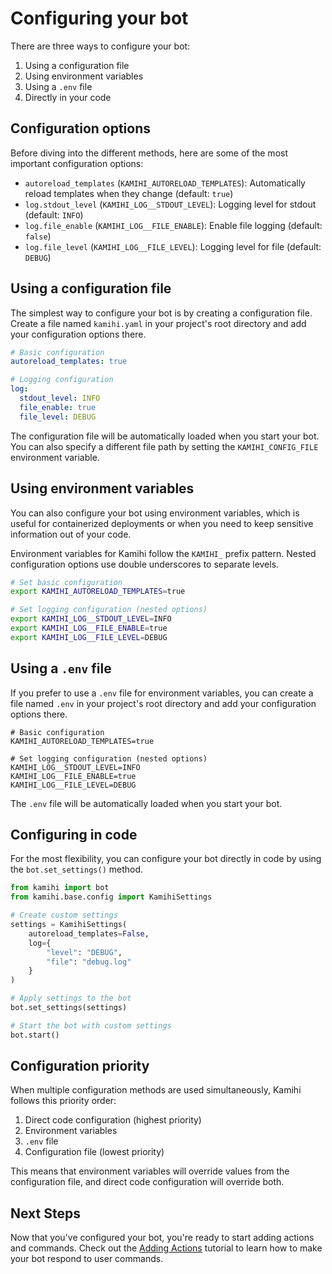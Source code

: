# Configuring your bot

There are three ways to configure your bot:

1. Using a configuration file
2. Using environment variables
3. Using a `.env` file
4. Directly in your code

## Configuration options

Before diving into the different methods, here are some of the most important configuration options:

- `autoreload_templates` (`KAMIHI_AUTORELOAD_TEMPLATES`): Automatically reload templates when they change (default: `true`)
- `log.stdout_level` (`KAMIHI_LOG__STDOUT_LEVEL`): Logging level for stdout (default: `INFO`)
- `log.file_enable` (`KAMIHI_LOG__FILE_ENABLE`): Enable file logging (default: `false`)
- `log.file_level` (`KAMIHI_LOG__FILE_LEVEL`): Logging level for file (default: `DEBUG`)

## Using a configuration file

The simplest way to configure your bot is by creating a configuration file. Create a file named `kamihi.yaml` in your project's root directory and add your configuration options there.

```yaml
# Basic configuration
autoreload_templates: true

# Logging configuration
log:
  stdout_level: INFO
  file_enable: true
  file_level: DEBUG
```

The configuration file will be automatically loaded when you start your bot. You can also specify a different file path by setting the `KAMIHI_CONFIG_FILE` environment variable.

## Using environment variables

You can also configure your bot using environment variables, which is useful for containerized deployments or when you need to keep sensitive information out of your code.

Environment variables for Kamihi follow the `KAMIHI_` prefix pattern. Nested configuration options use double underscores to separate levels.

```bash
# Set basic configuration
export KAMIHI_AUTORELOAD_TEMPLATES=true

# Set logging configuration (nested options)
export KAMIHI_LOG__STDOUT_LEVEL=INFO
export KAMIHI_LOG__FILE_ENABLE=true
export KAMIHI_LOG__FILE_LEVEL=DEBUG
```

## Using a `.env` file

If you prefer to use a `.env` file for environment variables, you can create a file named `.env` in your project's root directory and add your configuration options there.

```dotenv
# Basic configuration
KAMIHI_AUTORELOAD_TEMPLATES=true

# Set logging configuration (nested options)
KAMIHI_LOG__STDOUT_LEVEL=INFO
KAMIHI_LOG__FILE_ENABLE=true
KAMIHI_LOG__FILE_LEVEL=DEBUG
```

The `.env` file will be automatically loaded when you start your bot.

## Configuring in code

For the most flexibility, you can configure your bot directly in code by using the `bot.set_settings()` method.
```python
from kamihi import bot
from kamihi.base.config import KamihiSettings

# Create custom settings
settings = KamihiSettings(
    autoreload_templates=False,
    log={
        "level": "DEBUG",
        "file": "debug.log"
    }
)

# Apply settings to the bot
bot.set_settings(settings)

# Start the bot with custom settings
bot.start()
```

## Configuration priority

When multiple configuration methods are used simultaneously, Kamihi follows this priority order:

1. Direct code configuration (highest priority)
2. Environment variables
3. `.env` file
4. Configuration file (lowest priority)

This means that environment variables will override values from the configuration file, and direct code configuration will override both.

## Next Steps

Now that you've configured your bot, you're ready to start adding actions and commands. Check out the [Adding Actions](./actions.md) tutorial to learn how to make your bot respond to user commands.
